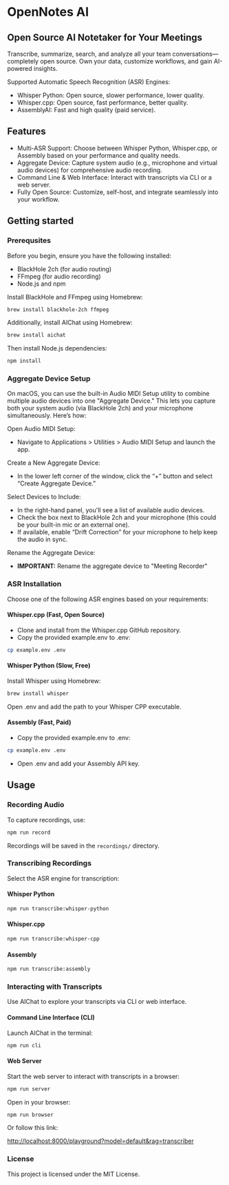 # OpenNotes AI

## Open Source AI Notetaker for Your Meetings

Transcribe, summarize, search, and analyze all your team conversations—completely open source. Own your data, customize workflows, and gain AI-powered insights.

Supported Automatic Speech Recognition (ASR) Engines:

- Whisper Python: Open source, slower performance, lower quality.
- Whisper.cpp: Open source, fast performance, better quality.
- AssemblyAI: Fast and high quality (paid service).

## Features

- Multi-ASR Support: Choose between Whisper Python, Whisper.cpp, or Assembly based on your performance and quality needs.
- Aggregate Device: Capture system audio (e.g., microphone and virtual audio devices) for comprehensive audio recording.
- Command Line & Web Interface: Interact with transcripts via CLI or a web server.
- Fully Open Source: Customize, self-host, and integrate seamlessly into your workflow.

## Getting started

### Prerequsites

Before you begin, ensure you have the following installed:

- BlackHole 2ch (for audio routing)
- FFmpeg (for audio recording)
- Node.js and npm

Install BlackHole and FFmpeg using Homebrew:

```bash
brew install blackhole-2ch ffmpeg
```

Additionally, install AIChat using Homebrew:

```bash
brew install aichat
```

Then install Node.js dependencies:

```bash
npm install
```

### Aggregate Device Setup

On macOS, you can use the built-in Audio MIDI Setup utility to combine multiple audio devices into one "Aggregate Device." This lets you capture both your system audio (via BlackHole 2ch) and your microphone simultaneously. Here’s how:

Open Audio MIDI Setup:

- Navigate to Applications > Utilities > Audio MIDI Setup and launch the app.

Create a New Aggregate Device:

- In the lower left corner of the window, click the “+” button and select “Create Aggregate Device.”

Select Devices to Include:

- In the right-hand panel, you'll see a list of available audio devices.
- Check the box next to BlackHole 2ch and your microphone (this could be your built-in mic or an external one).
- If available, enable “Drift Correction” for your microphone to help keep the audio in sync.

Rename the Aggregate Device:

- **IMPORTANT:** Rename the aggregate device to "Meeting Recorder"

### ASR Installation

Choose one of the following ASR engines based on your requirements:

#### Whisper.cpp (Fast, Open Source)

- Clone and install from the Whisper.cpp GitHub repository.
- Copy the provided example.env to .env:

```bash
cp example.env .env
```

#### Whisper Python (Slow, Free)

Install Whisper using Homebrew:

```bash
brew install whisper
```

Open .env and add the path to your Whisper CPP executable.

#### Assembly (Fast, Paid)

- Copy the provided example.env to .env:

```bash
cp example.env .env
```

- Open .env and add your Assembly API key.

## Usage

### Recording Audio

To capture recordings, use:

```bash
npm run record
```

Recordings will be saved in the `recordings/` directory.

### Transcribing Recordings

Select the ASR engine for transcription:

#### Whisper Python

```bash
npm run transcribe:whisper-python
```

#### Whisper.cpp

```bash
npm run transcribe:whisper-cpp
```

#### Assembly

```bash
npm run transcribe:assembly
```

### Interacting with Transcripts

Use AIChat to explore your transcripts via CLI or web interface.

#### Command Line Interface (CLI)

Launch AIChat in the terminal:

```bash
npm run cli
```

#### Web Server

Start the web server to interact with transcripts in a browser:

```bash
npm run server
```

Open in your browser:

```bash
npm run browser
```

Or follow this link:

<http://localhost:8000/playground?model=default&rag=transcriber>

### License

This project is licensed under the MIT License.
